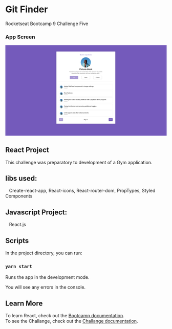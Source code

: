 # Git Finder
Rocketseat Bootcamp 9 Challenge Five

### App Screen

![Git Finder](https://github.com/keepact/Git-Issues/blob/master/app-screen.png)

## React Project

This challenge was preparatory to development of a Gym application.

## libs used:
  
 Create-react-app, React-icons, React-router-dom, PropTypes, Styled Components

## Javascript Project:
 
 React.js

## Scripts

In the project directory, you can run:

### `yarn start`

Runs the app in the development mode.<br />

You will see any errors in the console.

## Learn More

To learn React, check out the [Bootcamp documentation](https://rocketseat.com.br).<br />
To see the Challange, check out the [Challange documentation](https://github.com/Rocketseat/bootcamp-gostack-desafio-05#desafio-05-aplica%C3%A7%C3%A3o-com-reactjs).
